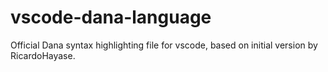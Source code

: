 # vscode-dana-language

Official Dana syntax highlighting file for vscode, based on initial version by RicardoHayase.
